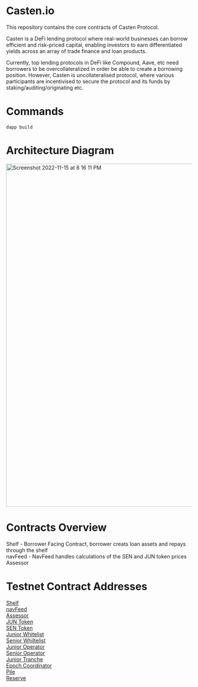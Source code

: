 # Casten.io
This repository contains the core contracts of Casten Protocol.

Casten is a DeFi lending protocol where real-world businesses can borrow efficient and risk-priced capital, enabling investors to earn differentiated yields across an array of trade finance and loan products. 

Currently, top lending protocols in DeFi like Compound, Aave, etc need borrowers to be overcollateralized in order be able to create a borrowing position. However, Casten is uncollateralised protocol, where various participants are incentivised to secure the protocol and its funds by staking/auditing/originating etc.

# Commands
```
dapp build

```

# Architecture Diagram 
<img width="931" alt="Screenshot 2022-11-15 at 8 16 11 PM" src="https://user-images.githubusercontent.com/5414766/201948884-1f83eb37-c201-4d10-9a91-1e8df8b8027c.png">

# Contracts Overview
Shelf - Borrower Facing Contract, borrower creats loan assets and repays through the shelf \
navFeed - NavFeed handles calculations of the SEN and JUN token prices \
Assessor 



# Testnet Contract Addresses

[Shelf](https://mumbai.polygonscan.com/address/0x459A7C7dF9F128863710A652AA9026Fe3E809DE6#readContract) \
[navFeed](https://mumbai.polygonscan.com/address/0x50F5F51d20873A7ac6B0FBcfdC02F7d7F3519566#writeContract) \
[Assessor](https://mumbai.polygonscan.com/address/0xbeDb40334Ec06010e21c6eEf08FE04E6017Ae761#writeContract) \
[JUN Token](https://mumbai.polygonscan.com/address/0xDc27F7B1eb43FfFf707A6E128a29eDd8E60886D9#writeContract) \
[SEN Token](https://mumbai.polygonscan.com/address/0x13e1aD4B5F76DA46b68F91bC55A11591e6dA813f#writeContract) \
[Junior Whitelist](https://mumbai.polygonscan.com/address/0x576f1b9aF62bEc5e452A41c1561d97ac4667C597#writeContract) \
[Senior Whiltelist](https://mumbai.polygonscan.com/address/0x60f526A1B37aa71726a18E66843450f0A635d481#writeContract) \
[Junior Operator](https://mumbai.polygonscan.com/address/0x2cFC555dE9D265E849b9a30002E8958249FA9737#writeContract) \
[Senior Operator](https://mumbai.polygonscan.com/address/0xaF43A94A59D76CE7398fAdf329D64ef50751E035#writeContract) \
[Junior Tranche](https://mumbai.polygonscan.com/address/0x2cFC555dE9D265E849b9a30002E8958249FA9737#writeContract) \
[Epoch Coordinator](https://mumbai.polygonscan.com/address/0x624990A0A74589744ec0F9B7eCa2D781cf008805#writeContract) \
[Pile](https://mumbai.polygonscan.com/address/0x4A313ef25cB4c2D5f93eB6120ab1379053E67AB1#writeContract) \
[Reserve](https://mumbai.polygonscan.com/address/0x217B4C199CA2cC3949e8c3416bCb777b88fB0fF5#writeContract) 





